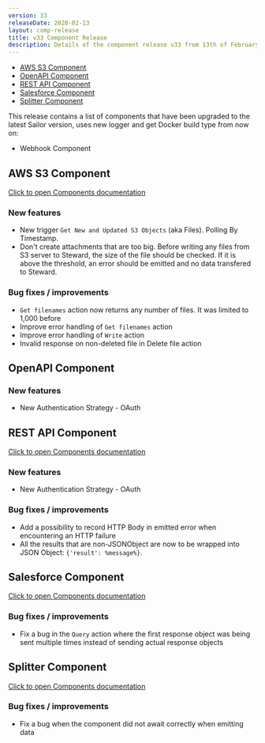 ```yaml
---
version: 33
releaseDate: 2020-02-13
layout: comp-release
title: v33 Component Release
description: Details of the component release v33 from 13th of February 2020
---
```


*   [AWS S3 Component](#aws-s3-component)
*   [OpenAPI Component](#openapi-component)
*   [REST API Component](#rest-api-component)
*   [Salesforce Component](#salesforce-component)
*   [Splitter Component](#splitter-component)

This release contains a list of components that have been upgraded to the latest Sailor version, uses new logger and get Docker build type from now on:

*   Webhook Component

## AWS S3 Component
[Click to open Components documentation](/components/aws-s3/)

### New features
* New trigger `Get New and Updated S3 Objects` (aka Files). Polling By Timestamp.
* Don't create attachments that are too big. Before writing any files from S3 server to Steward, the size of the file should be checked. If it is above the threshold, an error should be emitted and no data transfered to Steward.

### Bug fixes / improvements
* `Get filenames` action now returns any number of files. It was limited to 1,000 before
* Improve error handling of `Get filenames` action
* Improve error handling of `Write` action
* Invalid response on non-deleted file in Delete file action

## OpenAPI Component

### New features
* New Authentication Strategy - OAuth

## REST API Component
[Click to open Components documentation](/components/rest-api/)

### New features
* New Authentication Strategy - OAuth

### Bug fixes / improvements
* Add a possibility to record HTTP Body in emitted error when encountering an HTTP failure
* All the results that are non-JSONObject are now to be wrapped into JSON Object: `{'result': %message%}`. 

## Salesforce Component
[Click to open Components documentation](/components/salesforce/)

### Bug fixes / improvements
* Fix a bug in the `Query` action where the first response object was being sent multiple times instead of sending actual response objects

## Splitter Component
[Click to open Components documentation](/components/splitter/)

### Bug fixes / improvements
* Fix a bug when the component did not await correctly when emitting data
